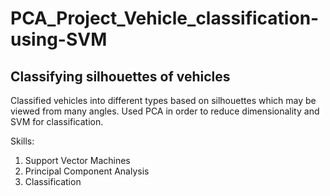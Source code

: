 # PCA_Project_Vehicle_classification-using-SVM
## Classifying silhouettes of vehicles
Classified vehicles into different types based on silhouettes which may be viewed from many angles. Used PCA in order to reduce dimensionality and SVM for classification.

Skills:
1. Support Vector Machines
2. Principal Component Analysis
3. Classification
